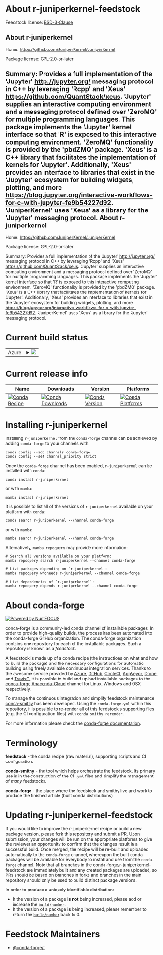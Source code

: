 About r-juniperkernel-feedstock
===============================

Feedstock license: [BSD-3-Clause](https://github.com/conda-forge/r-juniperkernel-feedstock/blob/main/LICENSE.txt)

About r-juniperkernel
---------------------

Home: https://github.com/JuniperKernel/JuniperKernel

Package license: GPL-2.0-or-later

Summary: Provides a full implementation of the 'Jupyter' <http://jupyter.org/> messaging protocol in C++ by leveraging 'Rcpp' and 'Xeus' <https://github.com/QuantStack/xeus>. 'Jupyter' supplies an interactive computing environment and a messaging protocol defined over 'ZeroMQ' for multiple programming languages. This package implements the 'Jupyter' kernel interface so that 'R' is exposed to this interactive computing environment. 'ZeroMQ' functionality is provided by the 'pbdZMQ' package. 'Xeus' is a C++ library that facilitates the implementation of kernels for 'Jupyter'. Additionally, 'Xeus' provides an interface to libraries that exist in the 'Jupyter' ecosystem for building widgets, plotting, and more <https://blog.jupyter.org/interactive-workflows-for-c-with-jupyter-fe9b54227d92>. 'JuniperKernel' uses 'Xeus' as a library for the 'Jupyter' messaging protocol.
About r-juniperkernel
---------------------

Home: https://github.com/JuniperKernel/JuniperKernel

Package license: GPL-2.0-or-later

Summary: Provides a full implementation of the 'Jupyter' <http://jupyter.org/> messaging protocol in C++ by leveraging 'Rcpp' and 'Xeus' <https://github.com/QuantStack/xeus>. 'Jupyter' supplies an interactive computing environment and a messaging protocol defined over 'ZeroMQ' for multiple programming languages. This package implements the 'Jupyter' kernel interface so that 'R' is exposed to this interactive computing environment. 'ZeroMQ' functionality is provided by the 'pbdZMQ' package. 'Xeus' is a C++ library that facilitates the implementation of kernels for 'Jupyter'. Additionally, 'Xeus' provides an interface to libraries that exist in the 'Jupyter' ecosystem for building widgets, plotting, and more <https://blog.jupyter.org/interactive-workflows-for-c-with-jupyter-fe9b54227d92>. 'JuniperKernel' uses 'Xeus' as a library for the 'Jupyter' messaging protocol.

Current build status
====================


<table>
    
  <tr>
    <td>Azure</td>
    <td>
      <details>
        <summary>
          <a href="https://dev.azure.com/conda-forge/feedstock-builds/_build/latest?definitionId=4882&branchName=main">
            <img src="https://dev.azure.com/conda-forge/feedstock-builds/_apis/build/status/r-juniperkernel-feedstock?branchName=main">
          </a>
        </summary>
        <table>
          <thead><tr><th>Variant</th><th>Status</th></tr></thead>
          <tbody><tr>
              <td>linux_64_r_base4.2</td>
              <td>
                <a href="https://dev.azure.com/conda-forge/feedstock-builds/_build/latest?definitionId=4882&branchName=main">
                  <img src="https://dev.azure.com/conda-forge/feedstock-builds/_apis/build/status/r-juniperkernel-feedstock?branchName=main&jobName=linux&configuration=linux%20linux_64_r_base4.2" alt="variant">
                </a>
              </td>
            </tr><tr>
              <td>linux_64_r_base4.3</td>
              <td>
                <a href="https://dev.azure.com/conda-forge/feedstock-builds/_build/latest?definitionId=4882&branchName=main">
                  <img src="https://dev.azure.com/conda-forge/feedstock-builds/_apis/build/status/r-juniperkernel-feedstock?branchName=main&jobName=linux&configuration=linux%20linux_64_r_base4.3" alt="variant">
                </a>
              </td>
            </tr><tr>
              <td>osx_64_r_base4.2</td>
              <td>
                <a href="https://dev.azure.com/conda-forge/feedstock-builds/_build/latest?definitionId=4882&branchName=main">
                  <img src="https://dev.azure.com/conda-forge/feedstock-builds/_apis/build/status/r-juniperkernel-feedstock?branchName=main&jobName=osx&configuration=osx%20osx_64_r_base4.2" alt="variant">
                </a>
              </td>
            </tr><tr>
              <td>osx_64_r_base4.3</td>
              <td>
                <a href="https://dev.azure.com/conda-forge/feedstock-builds/_build/latest?definitionId=4882&branchName=main">
                  <img src="https://dev.azure.com/conda-forge/feedstock-builds/_apis/build/status/r-juniperkernel-feedstock?branchName=main&jobName=osx&configuration=osx%20osx_64_r_base4.3" alt="variant">
                </a>
              </td>
            </tr><tr>
              <td>win_64</td>
              <td>
                <a href="https://dev.azure.com/conda-forge/feedstock-builds/_build/latest?definitionId=4882&branchName=main">
                  <img src="https://dev.azure.com/conda-forge/feedstock-builds/_apis/build/status/r-juniperkernel-feedstock?branchName=main&jobName=win&configuration=win%20win_64_" alt="variant">
                </a>
              </td>
            </tr>
          </tbody>
        </table>
      </details>
    </td>
  </tr>
</table>

Current release info
====================

| Name | Downloads | Version | Platforms |
| --- | --- | --- | --- |
| [![Conda Recipe](https://img.shields.io/badge/recipe-r--juniperkernel-green.svg)](https://anaconda.org/conda-forge/r-juniperkernel) | [![Conda Downloads](https://img.shields.io/conda/dn/conda-forge/r-juniperkernel.svg)](https://anaconda.org/conda-forge/r-juniperkernel) | [![Conda Version](https://img.shields.io/conda/vn/conda-forge/r-juniperkernel.svg)](https://anaconda.org/conda-forge/r-juniperkernel) | [![Conda Platforms](https://img.shields.io/conda/pn/conda-forge/r-juniperkernel.svg)](https://anaconda.org/conda-forge/r-juniperkernel) |

Installing r-juniperkernel
==========================

Installing `r-juniperkernel` from the `conda-forge` channel can be achieved by adding `conda-forge` to your channels with:

```
conda config --add channels conda-forge
conda config --set channel_priority strict
```

Once the `conda-forge` channel has been enabled, `r-juniperkernel` can be installed with `conda`:

```
conda install r-juniperkernel
```

or with `mamba`:

```
mamba install r-juniperkernel
```

It is possible to list all of the versions of `r-juniperkernel` available on your platform with `conda`:

```
conda search r-juniperkernel --channel conda-forge
```

or with `mamba`:

```
mamba search r-juniperkernel --channel conda-forge
```

Alternatively, `mamba repoquery` may provide more information:

```
# Search all versions available on your platform:
mamba repoquery search r-juniperkernel --channel conda-forge

# List packages depending on `r-juniperkernel`:
mamba repoquery whoneeds r-juniperkernel --channel conda-forge

# List dependencies of `r-juniperkernel`:
mamba repoquery depends r-juniperkernel --channel conda-forge
```


About conda-forge
=================

[![Powered by
NumFOCUS](https://img.shields.io/badge/powered%20by-NumFOCUS-orange.svg?style=flat&colorA=E1523D&colorB=007D8A)](https://numfocus.org)

conda-forge is a community-led conda channel of installable packages.
In order to provide high-quality builds, the process has been automated into the
conda-forge GitHub organization. The conda-forge organization contains one repository
for each of the installable packages. Such a repository is known as a *feedstock*.

A feedstock is made up of a conda recipe (the instructions on what and how to build
the package) and the necessary configurations for automatic building using freely
available continuous integration services. Thanks to the awesome service provided by
[Azure](https://azure.microsoft.com/en-us/services/devops/), [GitHub](https://github.com/),
[CircleCI](https://circleci.com/), [AppVeyor](https://www.appveyor.com/),
[Drone](https://cloud.drone.io/welcome), and [TravisCI](https://travis-ci.com/)
it is possible to build and upload installable packages to the
[conda-forge](https://anaconda.org/conda-forge) [Anaconda-Cloud](https://anaconda.org/)
channel for Linux, Windows and OSX respectively.

To manage the continuous integration and simplify feedstock maintenance
[conda-smithy](https://github.com/conda-forge/conda-smithy) has been developed.
Using the ``conda-forge.yml`` within this repository, it is possible to re-render all of
this feedstock's supporting files (e.g. the CI configuration files) with ``conda smithy rerender``.

For more information please check the [conda-forge documentation](https://conda-forge.org/docs/).

Terminology
===========

**feedstock** - the conda recipe (raw material), supporting scripts and CI configuration.

**conda-smithy** - the tool which helps orchestrate the feedstock.
                   Its primary use is in the construction of the CI ``.yml`` files
                   and simplify the management of *many* feedstocks.

**conda-forge** - the place where the feedstock and smithy live and work to
                  produce the finished article (built conda distributions)


Updating r-juniperkernel-feedstock
==================================

If you would like to improve the r-juniperkernel recipe or build a new
package version, please fork this repository and submit a PR. Upon submission,
your changes will be run on the appropriate platforms to give the reviewer an
opportunity to confirm that the changes result in a successful build. Once
merged, the recipe will be re-built and uploaded automatically to the
`conda-forge` channel, whereupon the built conda packages will be available for
everybody to install and use from the `conda-forge` channel.
Note that all branches in the conda-forge/r-juniperkernel-feedstock are
immediately built and any created packages are uploaded, so PRs should be based
on branches in forks and branches in the main repository should only be used to
build distinct package versions.

In order to produce a uniquely identifiable distribution:
 * If the version of a package **is not** being increased, please add or increase
   the [``build/number``](https://docs.conda.io/projects/conda-build/en/latest/resources/define-metadata.html#build-number-and-string).
 * If the version of a package **is** being increased, please remember to return
   the [``build/number``](https://docs.conda.io/projects/conda-build/en/latest/resources/define-metadata.html#build-number-and-string)
   back to 0.

Feedstock Maintainers
=====================

* [@conda-forge/r](https://github.com/conda-forge/r/)

